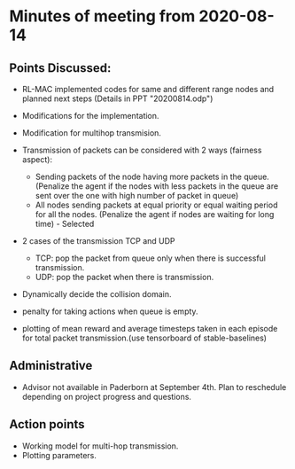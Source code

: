 # Minutes of meeting from 2020-08-14

## Points Discussed:
- RL-MAC implemented codes for same and different range nodes and planned next steps (Details in PPT "20200814.odp")
- Modifications for the implementation.
- Modification for multihop transmision.

- Transmission of packets can be considered with 2 ways (fairness aspect): 
   - Sending packets of the node having more packets in the queue. (Penalize the agent if the nodes with less packets in the queue are sent over the one with high number of packet in queue)
   - All nodes sending packets at equal priority or equal waiting period for all the nodes. (Penalize the agent if nodes are waiting for long time) - Selected

- 2 cases of the transmission TCP and UDP
   - TCP: pop the packet from queue only when there is successful transmission. 
   - UDP: pop the packet when there is transmission. 

- Dynamically decide the collision domain.
- penalty for taking actions when queue is empty.
- plotting of mean reward and average timesteps taken in each episode for total packet transmission.(use tensorboard of stable-baselines) 

## Administrative
- Advisor not available in Paderborn at September 4th. Plan to reschedule depending on project progress and questions. 

## Action points
- Working model for multi-hop transmission.
- Plotting parameters. 


